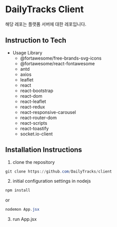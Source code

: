 # DailyTracks Client

해당 레포는 플랫폼 서버에 대한 레포입니다.

## Instruction to Tech

- Usage Library
  - @fortawesome/free-brands-svg-icons
  - @fortawesome/react-fontawesome
  - antd
  - axios
  - leaflet
  - react
  - react-bootstrap
  - react-dom
  - react-leaflet
  - react-redux
  - react-responsive-carousel
  - react-router-dom
  - react-scripts
  - react-toastify
  - socket.io-client


## Installation Instructions

1. clone the repository

```powershell
git clone https://github.com/DailyTracks/client
```

2. initial configuration settings in nodejs

```powershell
npm install
```
or

```powershell
nodemon App.jsx
```

3. run App.jsx

